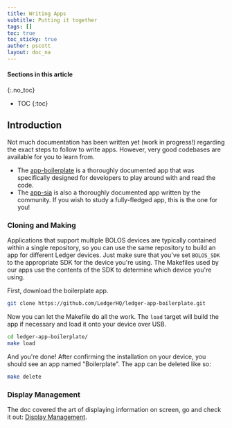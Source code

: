 ```yaml
---
title: Writing Apps
subtitle: Putting it together
tags: []
toc: true
toc_sticky: true
author: pscott
layout: doc_na
---
```


#### Sections in this article
{:.no_toc}
* TOC
{:toc}

## Introduction

Not much documentation has been written yet (work in progress!) regarding the exact steps to follow to write apps. However, very good codebases are available for you to learn from.

-   The [app-boilerplate](https://github.com/LedgerHQ/ledger-app-boilerplate.git) is a thoroughly documented app that was specifically designed for developers to play around with and read the code.
-   The [app-sia](https://github.com/LedgerHQ/app-sia.git) is also a thoroughly documented app written by the community. If you wish to study a fully-fledged app, this is the one for you!

### Cloning and Making

Applications that support multiple BOLOS devices are typically contained within a single repository, so you can use the same repository to build an app for different Ledger devices. Just make sure that you've set `BOLOS_SDK` to the appropriate SDK for the device you're using. The Makefiles used by our apps use the contents of the SDK to determine which device you're using.

First, download the boilerplate app. 

```bash
git clone https://github.com/LedgerHQ/ledger-app-boilerplate.git
```

Now you can let the Makefile do all the work. The `load` target will build the app if necessary and load it onto your device over USB.

``` bash
cd ledger-app-boilerplate/
make load
```

And you're done! After confirming the installation on your device, you should see an app named "Boilerplate". The app can be deleted like so:

```bash
make delete
```

### Display Management

The doc covered the art of displaying information on screen, go and check it out: [Display Management](../u_display_management).

